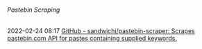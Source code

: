 ######  Pastebin Scraping

2022-02-24 08:17 [GitHub - sandwichi/pastebin-scraper: Scrapes pastebin.com API for pastes containing supplied keywords.](https://github.com/sandwichi/pastebin-scraper)



